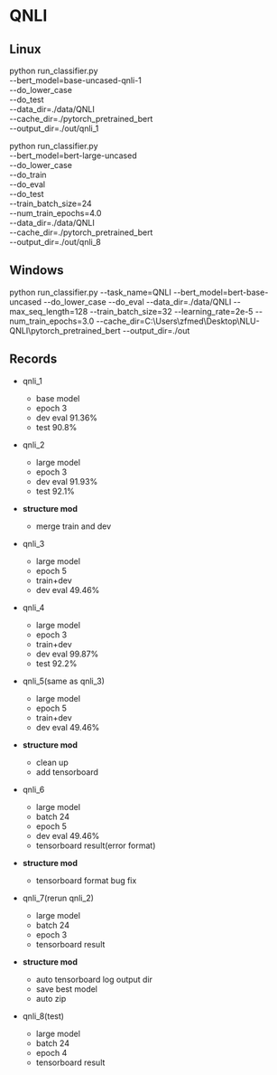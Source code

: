 # QNLI

## Linux

python run_classifier.py \
  --bert_model=base-uncased-qnli-1 \
  --do_lower_case \
  --do_test \
  --data_dir=./data/QNLI \
  --cache_dir=./pytorch_pretrained_bert \
  --output_dir=./out/qnli_1


python run_classifier.py \
  --bert_model=bert-large-uncased \
  --do_lower_case \
  --do_train \
  --do_eval \
  --do_test \
  --train_batch_size=24 \
  --num_train_epochs=4.0 \
  --data_dir=./data/QNLI \
  --cache_dir=./pytorch_pretrained_bert \
  --output_dir=./out/qnli_8
    
  
## Windows

python run_classifier.py --task_name=QNLI --bert_model=bert-base-uncased --do_lower_case --do_eval --data_dir=./data/QNLI --max_seq_length=128 --train_batch_size=32 --learning_rate=2e-5 --num_train_epochs=3.0 --cache_dir=C:\Users\zfmed\Desktop\NLU-QNLI\pytorch_pretrained_bert --output_dir=./out

## Records

* qnli_1
    * base model
    * epoch 3
    * dev eval 91.36%
    * test 90.8%

* qnli_2
    * large model
    * epoch 3
    * dev eval 91.93%
    * test 92.1%
  
* **structure mod**
    * merge train and dev
    
* qnli_3
    * large model
    * epoch 5
    * train+dev
    * dev eval 49.46%

* qnli_4
    * large model
    * epoch 3
    * train+dev
    * dev eval 99.87%
    * test 92.2%
  
* qnli_5(same as qnli_3)
    * large model
    * epoch 5
    * train+dev
    * dev eval 49.46%

* **structure mod**
    * clean up
    * add tensorboard

* qnli_6
    * large model
    * batch 24
    * epoch 5
    * dev eval 49.46%
    * tensorboard result(error format)

* **structure mod**
    * tensorboard format bug fix

* qnli_7(rerun qnli_2)
    * large model
    * batch 24
    * epoch 3
    * tensorboard result
    
* **structure mod**
    * auto tensorboard log output dir
    * save best model
    * auto zip
    
* qnli_8(test)
    * large model
    * batch 24
    * epoch 4
    * tensorboard result
